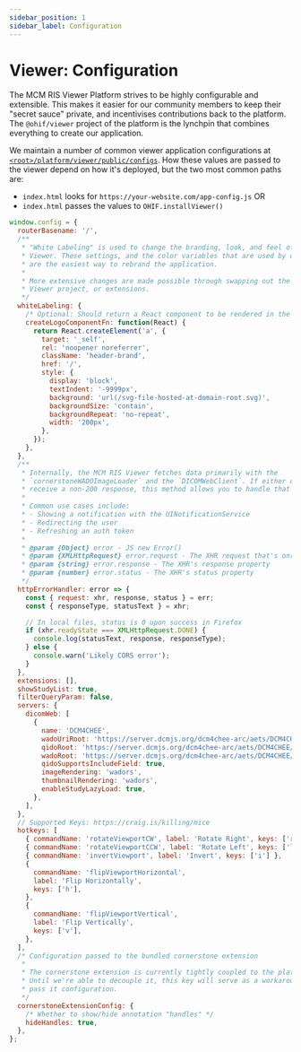 ```yaml
---
sidebar_position: 1
sidebar_label: Configuration
---
```


# Viewer: Configuration

The MCM RIS Viewer Platform strives to be highly configurable and extensible. This
makes it easier for our community members to keep their "secret sauce" private,
and incentivises contributions back to the platform. The `@ohif/viewer` project
of the platform is the lynchpin that combines everything to create our
application.

We maintain a number of common viewer application configurations at
[`<root>/platform/viewer/public/configs`][config-dir]. How these values are
passed to the viewer depend on how it's deployed, but the two most common paths
are:

- `index.html` looks for `https://your-website.com/app-config.js` OR
- `index.html` passes the values to `OHIF.installViewer()`

```js
window.config = {
  routerBasename: '/',
  /**
   * "White Labeling" is used to change the branding, look, and feel of the OHIF
   * Viewer. These settings, and the color variables that are used by our components,
   * are the easiest way to rebrand the application.
   *
   * More extensive changes are made possible through swapping out the UI library,
   * Viewer project, or extensions.
   */
  whiteLabeling: {
    /* Optional: Should return a React component to be rendered in the "Logo" section of the application's Top Navigation bar */
    createLogoComponentFn: function(React) {
      return React.createElement('a', {
        target: '_self',
        rel: 'noopener noreferrer',
        className: 'header-brand',
        href: '/',
        style: {
          display: 'block',
          textIndent: '-9999px',
          background: 'url(/svg-file-hosted-at-domain-root.svg)',
          backgroundSize: 'contain',
          backgroundRepeat: 'no-repeat',
          width: '200px',
        },
      });
    },
  },
  /**
   * Internally, the MCM RIS Viewer fetches data primarily with the
   * `cornerstoneWADOImageLoader` and the `DICOMWebClient`. If either of these
   * receive a non-200 response, this method allows you to handle that error.
   *
   * Common use cases include:
   * - Showing a notification with the UINotificationService
   * - Redirecting the user
   * - Refreshing an auth token
   *
   * @param {Object} error - JS new Error()
   * @param {XMLHttpRequest} error.request - The XHR request that's onreadystate change triggered this callback
   * @param {string} error.response - The XHR's response property
   * @param {number} error.status - The XHR's status property
   */
  httpErrorHandler: error => {
    const { request: xhr, response, status } = err;
    const { responseType, statusText } = xhr;

    // In local files, status is 0 upon success in Firefox
    if (xhr.readyState === XMLHttpRequest.DONE) {
      console.log(statusText, response, responseType);
    } else {
      console.warn('Likely CORS error');
    }
  },
  extensions: [],
  showStudyList: true,
  filterQueryParam: false,
  servers: {
    dicomWeb: [
      {
        name: 'DCM4CHEE',
        wadoUriRoot: 'https://server.dcmjs.org/dcm4chee-arc/aets/DCM4CHEE/wado',
        qidoRoot: 'https://server.dcmjs.org/dcm4chee-arc/aets/DCM4CHEE/rs',
        wadoRoot: 'https://server.dcmjs.org/dcm4chee-arc/aets/DCM4CHEE/rs',
        qidoSupportsIncludeField: true,
        imageRendering: 'wadors',
        thumbnailRendering: 'wadors',
        enableStudyLazyLoad: true,
      },
    ],
  },
  // Supported Keys: https://craig.is/killing/mice
  hotkeys: [
    { commandName: 'rotateViewportCW', label: 'Rotate Right', keys: ['r'] },
    { commandName: 'rotateViewportCCW', label: 'Rotate Left', keys: ['l'] },
    { commandName: 'invertViewport', label: 'Invert', keys: ['i'] },
    {
      commandName: 'flipViewportHorizontal',
      label: 'Flip Horizontally',
      keys: ['h'],
    },
    {
      commandName: 'flipViewportVertical',
      label: 'Flip Vertically',
      keys: ['v'],
    },
  ],
  /* Configuration passed to the bundled cornerstone extension
   *
   * The cornerstone extension is currently tightly coupled to the platform.
   * Until we're able to decouple it, this key will serve as a workaround to
   * pass it configuration.
   */
  cornerstoneExtensionConfig: {
    /* Whether to show/hide annotation "handles" */
    hideHandles: true,
  },
};
```

<!--
  LINKS
-->

<!-- prettier-ignore-start -->
[config-dir]: https://github.com/OHIF/Viewers/tree/master/platform/viewer/public/config
<!-- prettier-ignore-end -->
